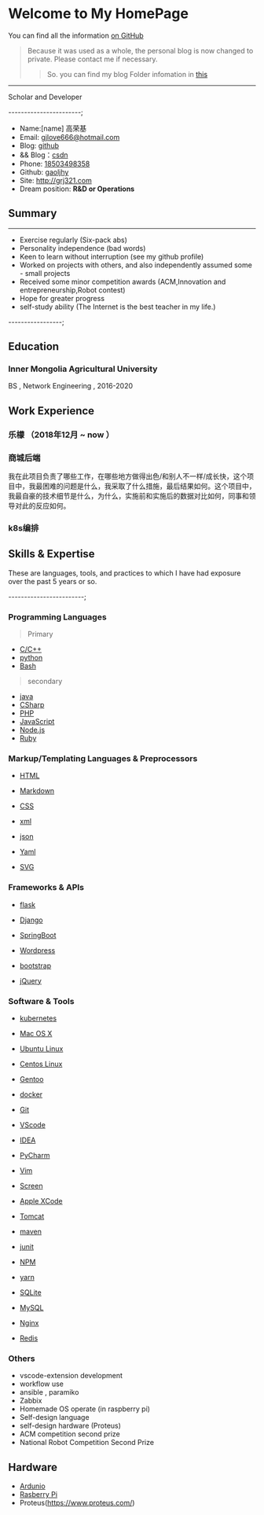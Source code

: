 # Welcome to My HomePage

You can find all the information [on GitHub](https://github.com/gaoljhy)

> Because it was used as a whole, the personal blog is now changed to private. Please contact me if necessary.
>> So. you can find my blog Folder infomation in [this](./Folder)

---

Scholar and Developer

-----------------------;

- Name:[name] 高荣基
- Email: <gjlove666@hotmail.com>
- Blog: [github](https://gaoljhy.github.io/blog)
- && Blog：[csdn](https://blog.csdn.net/lendq)
- Phone: [18503498358](tel://18503498358)
- Github: [gaoljhy](http://github.com/gaoljhy)
- Site: <http://grj321.com>
- Dream position: **R&D or Operations**


## Summary

-------

- Exercise regularly (Six-pack abs)
- Personality independence (bad words)
- Keen to learn without interruption (see my github profile)
- Worked on projects with others, and also independently assumed some - small projects
- Received some minor competition awards (ACM,Innovation and entrepreneurship,Robot contest)
- Hope for greater progress
- self-study ability (The Internet is the best teacher in my life.)

-----------------;

## Education

### Inner Mongolia Agricultural University

BS , Network Engineering , 2016-2020

## Work Experience

### 乐檬 （2018年12月 ~ now ）

### 商城后端

我在此项目负责了哪些工作，在哪些地方做得出色/和别人不一样/成长快，这个项目中，我最困难的问题是什么，我采取了什么措施，最后结果如何。这个项目中，我最自豪的技术细节是什么，为什么，实施前和实施后的数据对比如何，同事和领导对此的反应如何。

### k8s编排



## Skills & Expertise

These are languages, tools, and practices to which I have had exposure over the past 5 years or so.

------------------------;

### Programming Languages

> Primary

- [C/C++](https://isocpp.org/)
- [python](https://www.python.org/)
- [Bash](https://www.gnu.org/software/bash/)

> secondary

- [java](https://www.java.com/en/)
- [CSharp](https://docs.microsoft.com/zh-cn/dotnet/csharp/)
- [PHP](http://php.net)
- [JavaScript](http://developer.mozilla.org/en/JavaScript)
- [Node.js](https://nodejs.org/en/)
- [Ruby](http://ruby-lang.org)



### Markup/Templating Languages & Preprocessors

- [HTML](http://developers.whatwg.org)
- [Markdown](http://daringfireball.net/projects/markdown)
- [CSS](http://www.w3.org/Style/CSS/Overview.en.html)

- [xml](https://www.w3schools.com/xml/)
- [json](https://json.org/)
- [Yaml](https://yaml.org/)
- [SVG](https://www.w3schools.com/graphics/svg_intro.asp)

### Frameworks & APIs

- [flask](https://palletsprojects.com/p/flask/)
- [Django](http://www.djangoproject.com)
- [SpringBoot](https://spring.io/projects/spring-boot)
- [Wordpress](http://wordpress.org)

- [bootstrap](https://www.bootcss.com/)
- [jQuery](http://jquery.com)

### Software & Tools

- [kubernetes](https://kubernetes.io/)

- [Mac OS X](http://apple.com/macosx)
- [Ubuntu Linux](http://ubuntu.com)
- [Centos Linux](https://www.centos.org/)
- [Gentoo](https://www.gentoo.org/)

- [docker](https://www.docker.com/)
- [Git](http://git-scm.com)
- [VScode](https://www.gnu.org/software/bash/)
- [IDEA](https://www.jetbrains.com/idea/)
- [PyCharm](https://www.jetbrains.com/pycharm/)
- [Vim](http://www.vim.org)
- [Screen](http://screen.sourceforge.net)
- [Apple XCode](http://developer.apple.com)

- [Tomcat](http://tomcat.apache.com)
- [maven](https://maven.apache.org)
- [junit](https://junit.org/junit5/)

- [NPM](https://www.npmjs.cn/)
- [yarn](https://yarn.bootcss.com/)

- [SQLite](https://sqlite.org/index.html)
- [MySQL](http://mysql.com)

- [Nginx](http://wiki.nginx.org)
- [Redis](https://redis.io/)

### Others

- vscode-extension development
- workflow use
- ansible , paramiko
- Zabbix
- Homemade OS operate (in raspberry pi)
- Self-design language
- self-design hardware (Proteus)
- ACM competition second prize
- National Robot Competition Second Prize

## Hardware

- [Ardunio](https://www.arduino.cc/)
- [Rasberry Pi](https://www.raspberrypi.org/)
- Proteus(https://www.proteus.com/)
